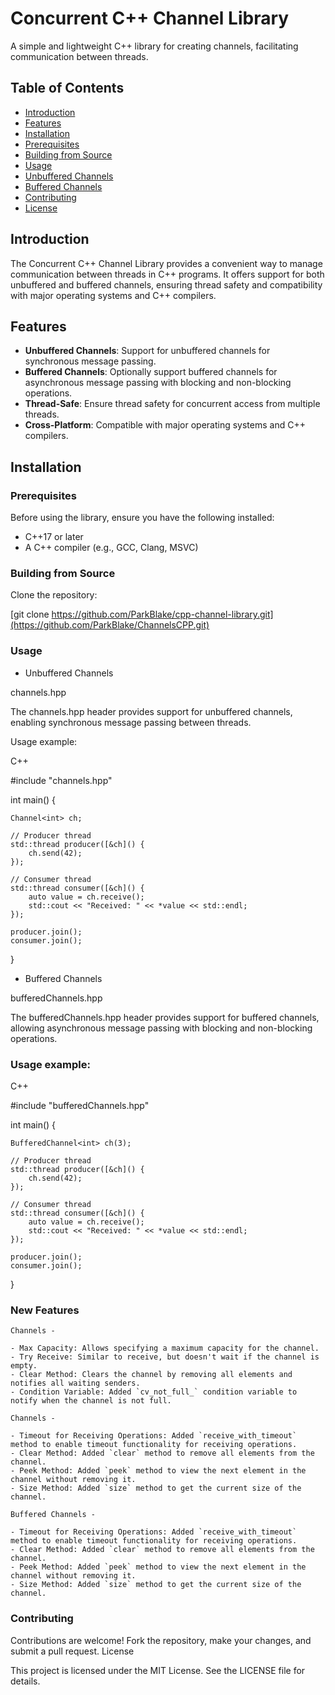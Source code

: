 # Concurrent C++ Channel Library

A simple and lightweight C++ library for creating channels, facilitating communication between threads.

## Table of Contents

- [Introduction](#introduction)
- [Features](#features)
- [Installation](#installation)
- [Prerequisites](#prerequisites)
- [Building from Source](#building-from-source)
- [Usage](#usage)
- [Unbuffered Channels](#unbuffered-channels)
- [Buffered Channels](#buffered-channels)
- [Contributing](#contributing)
- [License](#license)

## Introduction

The Concurrent C++ Channel Library provides a convenient way to manage communication between threads in C++ programs. It offers support for both unbuffered and buffered channels, ensuring thread safety and compatibility with major operating systems and C++ compilers.

## Features

- **Unbuffered Channels**: Support for unbuffered channels for synchronous message passing.
- **Buffered Channels**: Optionally support buffered channels for asynchronous message passing with blocking and non-blocking operations.
- **Thread-Safe**: Ensure thread safety for concurrent access from multiple threads.
- **Cross-Platform**: Compatible with major operating systems and C++ compilers.

## Installation

### Prerequisites

Before using the library, ensure you have the following installed:

- C++17 or later
- A C++ compiler (e.g., GCC, Clang, MSVC)

### Building from Source

Clone the repository:

[git clone https://github.com/ParkBlake/cpp-channel-library.git](https://github.com/ParkBlake/ChannelsCPP.git)

### Usage

- Unbuffered Channels

channels.hpp

The channels.hpp header provides support for unbuffered channels, enabling synchronous message passing between threads.

Usage example:

C++

#include "channels.hpp"

int main() {

    Channel<int> ch;

    // Producer thread
    std::thread producer([&ch]() {
        ch.send(42);
    });

    // Consumer thread
    std::thread consumer([&ch]() {
        auto value = ch.receive();
        std::cout << "Received: " << *value << std::endl;
    });

    producer.join();
    consumer.join();

}

- Buffered Channels

bufferedChannels.hpp

The bufferedChannels.hpp header provides support for buffered channels, allowing asynchronous message passing with blocking and non-blocking operations.

### Usage example:

C++

#include "bufferedChannels.hpp"

int main() {

    BufferedChannel<int> ch(3);

    // Producer thread
    std::thread producer([&ch]() {
        ch.send(42);
    });

    // Consumer thread
    std::thread consumer([&ch]() {
        auto value = ch.receive();
        std::cout << "Received: " << *value << std::endl;
    });

    producer.join();
    consumer.join();

}

### New Features

    Channels -

    - Max Capacity: Allows specifying a maximum capacity for the channel.
    - Try Receive: Similar to receive, but doesn't wait if the channel is empty.
    - Clear Method: Clears the channel by removing all elements and notifies all waiting senders.
    - Condition Variable: Added `cv_not_full_` condition variable to notify when the channel is not full.

    Channels -

    - Timeout for Receiving Operations: Added `receive_with_timeout` method to enable timeout functionality for receiving operations.
    - Clear Method: Added `clear` method to remove all elements from the channel.
    - Peek Method: Added `peek` method to view the next element in the channel without removing it.
    - Size Method: Added `size` method to get the current size of the channel.

    Buffered Channels -

    - Timeout for Receiving Operations: Added `receive_with_timeout` method to enable timeout functionality for receiving operations.
    - Clear Method: Added `clear` method to remove all elements from the channel.
    - Peek Method: Added `peek` method to view the next element in the channel without removing it.
    - Size Method: Added `size` method to get the current size of the channel.

### Contributing

Contributions are welcome! Fork the repository, make your changes, and submit a pull request.
License

This project is licensed under the MIT License. See the LICENSE file for details.
